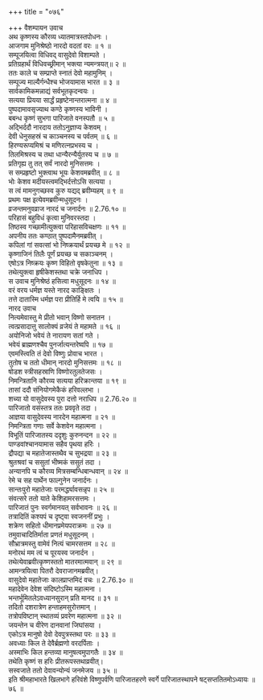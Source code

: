 +++
title = "०७६"

+++
वैशम्पायन उवाच  
अथ कृष्णस्य कौरव्य ध्यातमात्रस्तपोधनः ।  
आजगाम मुनिश्रेष्ठो नारदो वदतां वरः ॥ १ ॥  
सम्पूजयित्वा विधिवद् वासुदेवो विशाम्पते ।  
प्रतिग्रहार्थं विधिवच्छ्रीमान् भक्त्या न्यमन्त्रयत्॥ २ ॥  
ततः काले च सम्प्राप्ते स्नातं देवो महामुनिम् ।  
सम्पूज्य माल्यैर्गन्धैश्च भोजयामास भारत ॥ ३ ॥  
सार्वकामिकमन्नाद्यं सर्वभूतकृदन्वयः ।  
सत्यया प्रियया सार्द्धं प्रहृष्टेनान्तरात्मना ॥ ४ ॥  
पुष्पदामावसृज्याथ कण्ठे कृष्णस्य भाविनी ।  
बबन्ध कृष्णं सुभगा पारिजाते वनस्पतौ ॥ ५ ॥  
अद्भिर्ददौ नारदाय ततोऽनुज्ञाप्य केशवम् ।  
देवी धेनुसहस्रं च काञ्चनस्य च पर्वतम् ॥ ६ ॥  
हिरण्यरूप्यमिश्रं च मणिरत्नप्रभस्य च ।  
तिलमिश्रस्य च तथा धान्यैरन्यैर्युतस्य च ॥ ७ ॥  
प्रतिगृह्य तु तत् सर्वं नारदो मुनिसत्तमः ।  
स सम्प्रहृष्टो भुक्त्वाथ भूयः केशवमब्रवीत् ॥ ८ ॥  
भोः केशव मदीयस्त्वमद्भिर्दत्तोऽसि सत्यया ।  
स त्वं मामनुगच्छस्व कुरु यद्यद् ब्रवीम्यहम् ॥ ९ ॥  
प्रथमः पक्ष इत्येवमब्रवीन्मधुसूदनः ।  
व्रजन्तमनुवव्राज नारदं च जनार्दनः ॥ 2.76.१० ॥  
परिहासं बहुविधं कृत्वा मुनिवरस्तदा ।  
तिष्ठस्व गच्छामीत्युक्त्वा परिहासविचक्षणः ॥ ११ ॥  
अपनीय ततः कण्ठात् पुष्पदामैनमब्रवीत् ।  
कपिलां गां सवत्सां भो निष्क्रयार्थं प्रयच्छ मे ॥ १२ ॥  
कृष्णाजिनं तिलैः पूर्णं प्रयच्छ च सकाञ्चनम् ।  
एषोऽत्र निष्क्रयः कृष्ण विहितो वृषकेतुना ॥ १३ ॥  
तथेत्युक्त्वा हृषीकेशस्तथा चक्रे जनाधिप ।  
स उवाच मुनिश्रेष्ठं हसित्वा मधुसूदनः ॥ १४ ॥  
वरं वरय धर्मज्ञ यस्ते नारद काङ्क्षितः ।  
तत्ते दातास्मि धर्मज्ञ परा प्रीतिर्हि मे त्वयि ॥ १५ ॥  
नारद उवाच  
नित्यमेवास्तु मे प्रीतो भवान् विष्णो सनातन ।  
त्वत्प्रसादात्तु सालोक्यं व्रजेयं ते महामते ॥ १६ ॥  
अयोनिजो भवेयं ते नारायण सतां गते ।  
भवेयं ब्राह्मणश्चैव पुनर्जात्यन्तरेष्वपि ॥ १७ ॥  
एवमस्त्विति तं देवो विष्णुः प्रोवाच भारत ।  
तुतोष च ततो धीमान् नारदो मुनिसत्तमः ॥ १८ ॥  
षोडश स्त्रीसहस्राणि विष्णोरतुलतेजसः ।  
निमन्त्रितानि कौरव्य सत्यया हरिक्रान्तया ॥ १९ ॥  
तासां ददौ संनियोगमेकैकं हरिवल्लभा ।  
शच्या यो वासुदेवस्य पुरा दत्तो नराधिप ॥ 2.76.२० ॥  
पारिजातो वसंस्तत्र ततः प्रववृते तदा ।  
आज्ञया वासुदेवस्य नारदेन महात्मना ॥ २१ ॥  
निमन्त्रिता गणाः सर्वे केशवेन महात्मना ।  
विभूतिं पारिजातस्य ददृशुः कुरुनन्दन ॥ २२ ॥  
पाण्डवांश्चानयामास सहैव पृथया हरिः ।  
द्रौपद्या च महातेजास्तथैव च सुभद्रया ॥ २३ ॥  
श्रुतश्रवां च ससुतां भीष्मकं ससुतं तदा ।  
अन्यानपि च कौरव्य मित्रसम्बन्धिबान्धवान् ॥ २४ ॥  
रेमे च सह पार्थेन फाल्गुनेन जनार्दनः ।  
सान्तःपुरो महातेजाः परमर्द्ध्यावसन्नृप ॥ २५ ॥  
संवत्सरे ततो याते केशिहामरसत्तमः ।  
पारिजातं पुनः स्वर्गमानयत् सर्वभावनः ॥ २६ ॥  
तत्रादितिं कश्यपं च दृष्ट्वा स्वजननीं प्रभुः ।  
शक्रेण सहितो धीमानप्रमेयपराक्रमः ॥ २७ ॥  
तमुवाचादितिर्माता प्रणतं मधुसूदनम् ।  
सौभ्रात्रमस्तु वामेवं नित्यं चामरसत्तम ॥ २८ ॥  
मनोरथं मम त्वं च पूरयस्व जनार्दन ।  
तथेत्येवाब्रवीत्कृष्णस्ततो मातरमात्मवान् ॥ २९ ॥  
आमन्त्रयित्वा पितरौ देवराजानमब्रवीत्।  
वासुदेवो महातेजाः कालप्राप्तमिदं वचः ॥ 2.76.३० ॥  
महादेवेन देवेश संदिष्टोऽस्मि महात्मना ।  
भन्तर्भूमितलेऽवध्यानसुरान् प्रति मानद ॥ ३१ ॥  
तदितो दशरात्रेण हन्ताहमसुरोत्तमान् ।  
तत्रोपविष्टान् स्थातव्यं प्रवरेण महात्मना ॥ ३२ ॥  
जयन्तेन च वीरेण दानवानां जिघांसया ।  
एकोऽत्र मानुषो देवो देवपुत्रस्तथा परः ॥ ३३ ॥  
अवध्याः किल ते देवैर्ब्रह्मणो वरदर्पिताः ।  
अस्माभिः किल हन्तव्या मानुषत्वमुपागतैः ॥ ३४ ॥  
तथेति कृष्णं स हरिः प्रीतरूपस्तथाव्रवीत्।  
सस्वजाते ततो देवावन्योन्यं जनमेजय ॥ ३५ ॥  
इति श्रीमहाभारते खिलभागे हरिवंशे विष्णुपर्वणि पारिजातहरणे स्वर्गे पारिजातस्थापने षट्सप्ततितमोऽध्यायः ॥ ७६ ॥